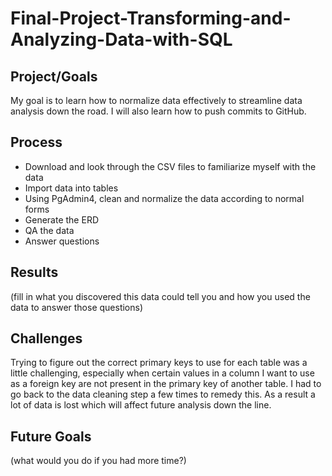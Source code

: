 # Final-Project-Transforming-and-Analyzing-Data-with-SQL

## Project/Goals
My goal is to learn how to normalize data effectively to streamline data analysis down the road. I will also learn how to push commits to GitHub.

## Process
- Download and look through the CSV files to familiarize myself with the data
- Import data into tables
- Using PgAdmin4, clean and normalize the data according to normal forms
- Generate the ERD
- QA the data
- Answer questions

## Results
(fill in what you discovered this data could tell you and how you used the data to answer those questions)

## Challenges 
Trying to figure out the correct primary keys to use for each table was a little challenging, especially when certain values in a column I want to use as a foreign key are not present in the primary key of another table. I had to go back to the data cleaning step a few times to remedy this. As a result a lot of data is lost which will affect future analysis down the line.

## Future Goals
(what would you do if you had more time?)
